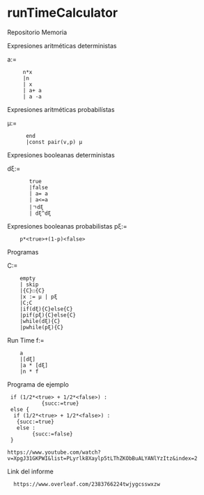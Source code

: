 # runTimeCalculator
Repositorio Memoria 


Expresiones aritméticas deterministas

a:=

         n*x 
         |n 
         | x 
         | a+ a 
         | a -a 

Expresiones aritméticas probabilístas

μ:= 
          
          end
          |const pair(v,p) μ

Expresiones booleanas deterministas

dξ:=       

           true 
           |false 
           | a= a 
           | a<=a 
           |ㄱdξ
           | dξ^dξ

Expresiones booleanas probabilistas 
pξ:=              

        p*<true>+(1-p)<false>

Programas

C:=     

        empty
        | skip
        |{C}☐{C}
        |x := μ | pξ
        |C;C 
        |if(dξ){C}else{C}
        |pif(pξ){C}else{C}
        |while(dξ){C}
        |pwhile(pξ){C}


Run Time
 f:=  
 
        a
        |[dξ]
        |a * [dξ]
        |n * f
       
       
       
        
        

Programa de ejemplo

 
     if (1/2*<true> + 1/2*<false>) :
               {succ:=true}
     else {
      if (1/2*<true> + 1/2*<false>) :
       {succ:=true}
       else :
            {succ:=false}
     }

    https://www.youtube.com/watch?v=XpgJ31GKPWI&list=PLyrlk8Xaylp5tLThZKObBuALYANlYzItz&index=2 

Link del informe 

      https://www.overleaf.com/2383766224twjygcsswxzw